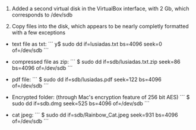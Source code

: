 1.  Added a second virtual disk in the VirtualBox interface, with 2 Gb, which corresponds to /dev/sdb

2. Copy files into the disk, which appears to be nearly completly formatted with a few exceptions

* text file as txt:
´´´
y$ sudo dd if=lusiadas.txt bs=4096 seek=0 of=/dev/sdb
´´´

* compressed file as zip:
´´´
$ sudo dd if=sdb/lusiadas.txt.zip seek=86 bs=4096 of=/dev/sdb
´´´

* pdf file:
´´´
$ sudo dd if=sdb/lusiadas.pdf seek=122 bs=4096 of=/dev/sdb
´´´

* Encrypted folder: (through Mac's encryption feature of 256 bit AES)
´´´
$ sudo dd if=sdb.dmg seek=525 bs=4096 of=/dev/sdb
´´´

* cat jpeg:
´´´
$ sudo dd if=sdb/Rainbow_Cat.jpeg seek=931 bs=4096 of=/dev/sdb
´´´